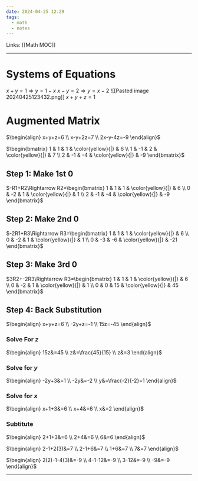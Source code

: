 ```yaml
---
date: 2024-04-25 12:29
tags:
  - math
  - notes
---
```

Links: [[Math MOC]]
___
# Systems of Equations
$x+y=1 \Rightarrow y=1-x$
$x-y=2 \Rightarrow y=x-2$
![[Pasted image 20240425123432.png]]
$x+y+z=1$
# Augmented Matrix

$\begin{align} x+y+z=6 \\ x-y+2z=7 \\ 2x-y-4z=-9 \end{align}$

$\begin{bmatrix} 1 & 1 & 1 & \color{yellow}{|} & 6 \\ 1 & -1 & 2 & \color{yellow}{|} & 7 \\ 2 & -1 & -4 & \color{yellow}{|} & -9 \end{bmatrix}$

## Step 1: Make 1st 0

$-R1+R2\Rightarrow R2=\begin{bmatrix} 1 & 1 & 1 & \color{yellow}{|} & 6 \\ 0 & -2 & 1 & \color{yellow}{|} & 1 \\ 2 & -1 & -4 & \color{yellow}{|} & -9 \end{bmatrix}$
## Step 2: Make 2nd 0

$-2R1+R3\Rightarrow R3=\begin{bmatrix} 1 & 1 & 1 & \color{yellow}{|} & 6 \\ 0 & -2 & 1 & \color{yellow}{|} & 1 \\ 0 & -3 & -6 & \color{yellow}{|} & -21 \end{bmatrix}$
## Step 3: Make 3rd 0

$3R2+-2R3\Rightarrow R3=\begin{bmatrix} 1 & 1 & 1 & \color{yellow}{|} & 6 \\ 0 & -2 & 1 & \color{yellow}{|} & 1 \\ 0 & 0 & 15 & \color{yellow}{|} & 45 \end{bmatrix}$
## Step 4: Back Substitution

$\begin{align} x+y+z=6 \\ -2y+z=-1 \\ 15z=-45 \end{align}$

### Solve For $z$
$\begin{align} 15z&=45 \\ z&=\frac{45}{15} \\ z&=3 \end{align}$

### Solve for $y$
$\begin{align} -2y+3&=1 \\ -2y&=-2 \\ y&=\frac{-2}{-2}=1 \end{align}$

### Solve for $x$
$\begin{align} x+1+3&=6 \\ x+4&=6 \\ x&=2 \end{align}$

### Subtitute
$\begin{align} 2+1+3&=6 \\ 2+4&=6 \\ 6&=6 \end{align}$

$\begin{align} 2-1+2(3)&=7 \\ 2-1+6&=7 \\ 1+6&=7 \\ 7&=7 \end{align}$

$\begin{align} 2(2)-1-4(3)&=-9 \\ 4-1-12&=-9 \\ 3-12&=-9 \\ -9&=-9 \end{align}$
___